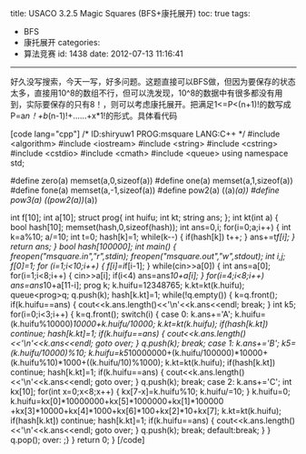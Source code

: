 title: USACO 3.2.5 Magic Squares (BFS+康托展开)
toc: true
tags:
  - BFS
  - 康托展开
categories:
  - 算法竞赛
id: 1438
date: 2012-07-13 11:16:41
---

好久没写搜索，今天一写，好多问题。这题直接可以BFS做，但因为要保存的状态太多，直接用10^8的数组不行，但可以洗发现，10^8的数据中有很多都没有用到，实际要保存的只有8！，则可以考虑康托展开。把满足1<=P<(n+1)!的数写成P=a*n！+b*(n-1)!+......+x*1!的形式。具体看代码

[code lang="cpp"]
/*
ID:shiryuw1
PROG:msquare
LANG:C++
*/
#include &lt;algorithm&gt;
#include &lt;iostream&gt;
#include &lt;string&gt;
#include &lt;cstring&gt;
#include &lt;cstdio&gt;
#include &lt;cmath&gt;
#include &lt;queue&gt;
using namespace std;

#define zero(a) memset(a,0,sizeof(a))
#define one(a) memset(a,1,sizeof(a))
#define fone(a) memset(a,-1,sizeof(a))
#define pow2(a) ((a)*(a))
#define pow3(a) ((pow2(a))*(a))

int f[10];
int a[10];
struct prog{
	int huifu;
	int kt;
	string ans;
};
int kt(int a)
{
	bool hash[10];
	memset(hash,0,sizeof(hash));
	int ans=0,i;
	for(i=0;a;i++)
	{
		int k=a%10;
		a/=10;
		int t=0;
		hash[k]=1;
		while(k--)
		{
			if(hash[k])
				t++;
		}
		ans+=t*f[i];
	}
	return ans;
}
bool hash[100000];
int main()
{
	  freopen(&quot;msquare.in&quot;,&quot;r&quot;,stdin);
	  freopen(&quot;msquare.out&quot;,&quot;w&quot;,stdout);
	int i,j;
	f[0]=1;
	for (i=1;i&lt;10;i++)
	{
		f[i]=i*f[i-1];
	}
	while(cin&gt;&gt;a[0])
	{
		int ans=a[0];
		for(i=1;i&lt;8;i++)
		{
			cin&gt;&gt;a[i];
			if(i&lt;4)
				ans=ans*10+a[i];
		}
		for(i=4;i&lt;8;i++)
			ans=ans*10+a[11-i];
		prog k;
		k.huifu=12348765;
		k.kt=kt(k.huifu);
		queue&lt;prog&gt;q;
		q.push(k);
		hash[k.kt]=1;
		while(!q.empty())
		{
			k=q.front();
			if(k.huifu==ans)
			{
				cout&lt;&lt;k.ans.length()&lt;&lt;'\n'&lt;&lt;k.ans&lt;&lt;endl;
				break;
			}
			int k5;
			for(i=0;i&lt;3;i++)
			{
				k=q.front();
				switch(i)
				{
				case 0:
					k.ans+='A';
					k.huifu=(k.huifu%10000)*10000+k.huifu/10000;
					k.kt=kt(k.huifu);
					if(hash[k.kt])
						continue;
					hash[k.kt]=1;
					if(k.huifu==ans)
					{
						cout&lt;&lt;k.ans.length()&lt;&lt;'\n'&lt;&lt;k.ans&lt;&lt;endl;
						goto over;
					}
					q.push(k);
					break;
				case 1:
					k.ans+='B';
					k5=(k.huifu/10000)%10;
					k.huifu=k5*10000000+(k.huifu/100000)*10000+(k.huifu%10)*1000+((k.huifu/10)%1000);
					k.kt=kt(k.huifu);
					if(hash[k.kt])
						continue;
					hash[k.kt]=1;
					if(k.huifu==ans)
					{
						cout&lt;&lt;k.ans.length()&lt;&lt;'\n'&lt;&lt;k.ans&lt;&lt;endl;
							goto over;
					}
					q.push(k);
					break;
				case 2:
					k.ans+='C';
					int kx[10];
					for(int x=0;x&lt;8;x++)
					{
						kx[7-x]=k.huifu%10;
						k.huifu/=10;
					}
					k.huifu=0;
					k.huifu=kx[0]*10000000+kx[5]*1000000+kx[1]*100000
						+kx[3]*10000+kx[4]*1000+kx[6]*100+kx[2]*10+kx[7];
					k.kt=kt(k.huifu);
					if(hash[k.kt])
						continue;
					hash[k.kt]=1;
					if(k.huifu==ans)
					{
						cout&lt;&lt;k.ans.length()&lt;&lt;'\n'&lt;&lt;k.ans&lt;&lt;endl;
							goto over;
					}
					q.push(k);
					break;
				default:break;
				}
			}
			q.pop();
over:	;}
	}
	return 0;
}
[/code]